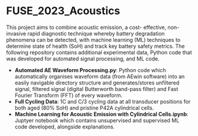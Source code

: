 # FUSE_2023_Acoustics

This project aims to combine acoustic emission, a cost- effective, non-invasive rapid diagnostic technique whereby battery degradation phenomena can be detected, with machine learning (ML) techniques to determine state of health (SoH) and track key battery safety metrics. The following repository contains additional experimental data, Python code that was developed for automated signal processing, and ML code.

- **Automated AE Waveform Processing.py**: Python code which automatically organises waveform data (from AEwin software) into an easily navigable directory structure and generates/stores unfiltered signal, filtered signal (digital Butterworth band-pass filter) and Fast Fourier Transform (FFT) of every waveform.
- **Full Cycling Data**: 1C and C/3 cycling data at all transducer positions for both aged (80% SoH) and pristine P42A cylindrical cells.
- **Machine Learning for Acoustic Emission with Cylindrical Cells.ipynb**: Juptyer notebook which contains unsupervised and supervised ML code developed, alongside explanations.
